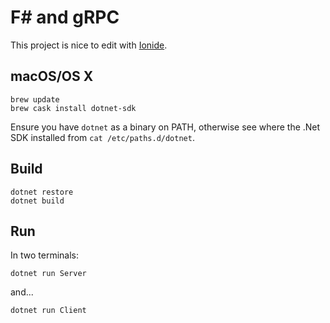 # F# and gRPC

This project is nice to edit with [Ionide][ionide].

## macOS/OS X

```
brew update
brew cask install dotnet-sdk
```

Ensure you have `dotnet` as a binary on PATH, otherwise see where the .Net SDK installed from
`cat /etc/paths.d/dotnet`.

## Build

    dotnet restore
    dotnet build

## Run

In two terminals:

    dotnet run Server

and...

    dotnet run Client

 [ionide]: http://ionide.io/
